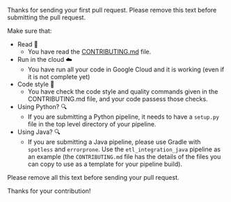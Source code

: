 Thanks for sending your first pull request. Please remove this text before submitting the pull request.

Make sure that:
* Read 📰
  * You have read the [CONTRIBUTING.md]([url](https://github.com/GoogleCloudPlatform/dataflow-solution-guides/blob/main/CONTRIBUTING.md)) file.
* Run in the cloud ☁️
  * You have run all your code in Google Cloud and it is working (even if it is not complete yet)
* Code style 🎩
  * You have check the code style and quality commands given in the CONTRIBUTING.md file, and your code passess those checks.
* Using Python? 🔍
  * If you are submitting a Python pipeline, it needs to have a `setup.py` file in the top level directory of your pipeline.
* Using Java? 🔍 
  * If you are submitting a Java pipeline, please use Gradle with `spotless` and `errorprone`. Use the `etl_integration_java` pipeline as an example (the `CONTRIBUTING.md` file has the details of the files you can copy to use as a template for your pipeline build).

Please remove all this text before sending your pull request.

Thanks for your contribution!
